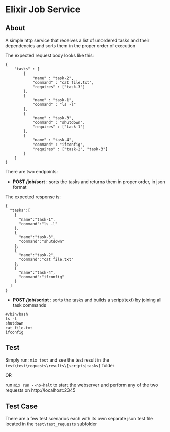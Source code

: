 # Elixir Job Service

## About

A simple http service that receives a list of unordered tasks and their dependencies and sorts them in the proper order of execution

The expected request body looks like this:

```
{
    "tasks" : [
        {
            "name" : "task-2",
            "command" : "cat file.txt",
            "requires" : ["task-3"]
        },
        {
            "name" : "task-1",
            "command" : "ls -l"        
        },
        {
            "name" : "task-3",
            "command" : "shutdown",
            "requires" : ["task-1"]
        },
        {
            "name" : "task-4",
            "command" : "ifconfig",
            "requires" : ["task-2", "task-3"]
        }                        
    ]
}
```

There are two endpoints:

- **POST /job/sort** : sorts the tasks and returns them in proper order, in json format

The expected response is:

```
{
  "tasks":[
    {
      "name":"task-1",
      "command":"ls -l"
    },
    {
      "name":"task-3",
      "command":"shutdown"
    },
    {
      "name":"task-2",
      "command":"cat file.txt"
    },
    {
      "name":"task-4",
      "command":"ifconfig"
    }
  ]
}
```
- **POST /job/script** : sorts the tasks and builds a script(text) by joining all task commands

```
#/bin/bash
ls -l
shutdown
cat file.txt
ifconfig
```

## Test

Simply run: ``` mix test ``` and see the test result in the ```test\test\requests\results\[scripts|tasks]``` folder

OR

run ```mix run --no-halt``` to start the webserver and perform any of the two requests on http://localhost:2345

## Test Case

There are a few test scenarios each with its own separate json test file located in the ```test\test_requests``` subfolder
